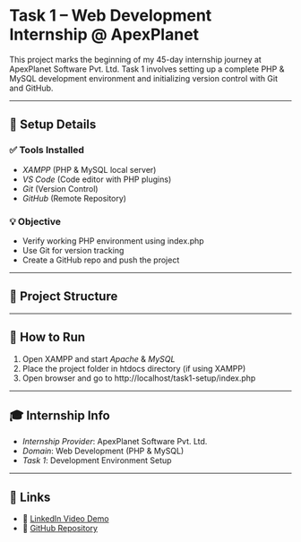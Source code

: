 
# Task 1 – Web Development Internship @ ApexPlanet

This project marks the beginning of my 45-day internship journey at ApexPlanet Software Pvt. Ltd. Task 1 involves setting up a complete PHP & MySQL development environment and initializing version control with Git and GitHub.

---

## 🔧 Setup Details

### ✅ Tools Installed
- *XAMPP* (PHP & MySQL local server)
- *VS Code* (Code editor with PHP plugins)
- *Git* (Version Control)
- *GitHub* (Remote Repository)

### 💡 Objective
- Verify working PHP environment using index.php
- Use Git for version tracking
- Create a GitHub repo and push the project

---

## 📂 Project Structure


---

## 🚀 How to Run

1. Open XAMPP and start *Apache* & *MySQL*
2. Place the project folder in htdocs directory (if using XAMPP)
3. Open browser and go to http://localhost/task1-setup/index.php

---

## 🎓 Internship Info

- *Internship Provider*: ApexPlanet Software Pvt. Ltd.
- *Domain*: Web Development (PHP & MySQL)
- *Task 1*: Development Environment Setup

---

## 🔗 Links

- 🔗 [LinkedIn Video Demo](https://linkedin.com/your-video-link-here)
- 🔗 [GitHub Repository](https://github.com/Manogna-Nandipati7511/webforge-init)

